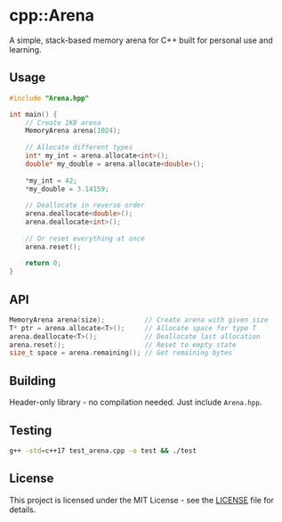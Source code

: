 # cpp::Arena

A simple, stack-based memory arena for C++ built for personal use and learning.

## Usage
```cpp
#include "Arena.hpp"

int main() {
    // Create 1KB arena
    MemoryArena arena(1024);
    
    // Allocate different types
    int* my_int = arena.allocate<int>();
    double* my_double = arena.allocate<double>();
    
    *my_int = 42;
    *my_double = 3.14159;
    
    // Deallocate in reverse order
    arena.deallocate<double>();
    arena.deallocate<int>();
    
    // Or reset everything at once
    arena.reset();
    
    return 0;
}
```

## API
```cpp
MemoryArena arena(size);          // Create arena with given size
T* ptr = arena.allocate<T>();     // Allocate space for type T
arena.deallocate<T>();            // Deallocate last allocation
arena.reset();                    // Reset to empty state
size_t space = arena.remaining(); // Get remaining bytes
```

## Building
Header-only library - no compilation needed. Just include `Arena.hpp`.

## Testing
```bash
g++ -std=c++17 test_arena.cpp -o test && ./test
```

## License
This project is licensed under the MIT License - see the [LICENSE](LICENSE) file for details.
